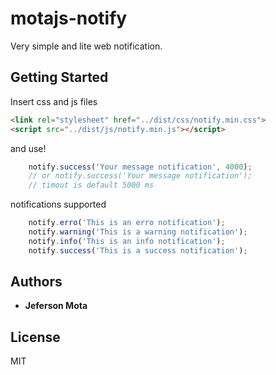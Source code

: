 # motajs-notify
Very simple and lite web notification.


## Getting Started
Insert css and js files

```html
<link rel="stylesheet" href="../dist/css/notify.min.css">
<script src="../dist/js/notify.min.js"></script>
```

and use!

```javascript
    notify.success('Your message notification', 4000);
    // or notify.success('Your message notification');
    // timout is default 5000 ms
```

notifications supported
```js
    notify.erro('This is an erro notification');
    notify.warning('This is a warning notification');
    notify.info('This is an info notification');
    notify.success('This is a success notification');
```


## Authors
* **Jeferson Mota** 

## License
MIT